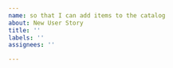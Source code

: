 ```yaml
---
name: so that I can add items to the catalog
about: New User Story
title: ''
labels: ''
assignees: ''

---
```



